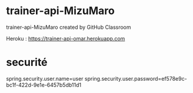 # trainer-api-MizuMaro
trainer-api-MizuMaro created by GitHub Classroom

Heroku : https://trainer-api-omar.herokuapp.com 

# securité
spring.security.user.name=user
spring.security.user.password=ef578e9c-bc1f-422d-9e1e-6457b5db11d1
